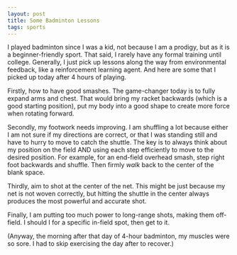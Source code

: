 ```yaml
---
layout: post
title: Some Badminton Lessons
tags: sports
---
```


I played badminton since I was a kid, not because I am a prodigy, but as it is a beginner-friendly sport. That said, I rarely have any formal training until college. Generally, I just pick up lessons along the way from environmental feedback, like a reinforcement learning agent. And here are some that I picked up today after 4 hours of playing.

Firstly, how to have good smashes. The game-changer today is to fully expand arms and chest. That would bring my racket backwards (which is a good starting position), put my body into a good shape to create more force when rotating forward.

Secondly, my footwork needs improving. I am shuffling a lot because either I am not sure if my directions are correct, or that I was standing still and have to hurry to move to catch the shuttle. The key is to always think about my position on the field AND using each step efficiently to move to the desired position. For example, for an end-field overhead smash, step right foot backwards and shuffle. Then firmly *walk* back to the center of the blank space.

Thirdly, aim to shot at the center of the net. This might be just because my net is not woven correctly, but hitting the shuttle in the center always produces the most powerful and accurate shot.

Finally, I am putting too much power to long-range shots, making them off-field. I should I for a specific in-field spot, then get to it.

(Anyway, the morning after that day of 4-hour badminton, my muscles were so sore. I had to skip exercising the day after to recover.)